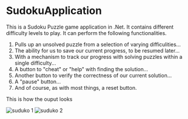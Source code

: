 # SudokuApplication
This is a Sudoku Puzzle game application in .Net. It contains different difficulty levels to play. It can perform the following functionalities.

1. Pulls up an unsolved puzzle from a selection of varying difficulities...
2. The ability for us to save our current progress, to be resumed later...
3. With a mechanism to track our progress with solving puzzles within a single difficulty...
4. A button to "cheat" or "help" with finding the solution...
5. Another button to verify the correctness of our current solution...
6. A "pause" button...
7. And of course, as with most things, a reset button.

This is how the ouput looks

![suduko 1](https://user-images.githubusercontent.com/20373744/50246830-fc58c100-039b-11e9-845e-47a45d229412.JPG) ![suduko 2](https://user-images.githubusercontent.com/20373744/50246831-fc58c100-039b-11e9-8f4c-44be7c6203d1.JPG)





